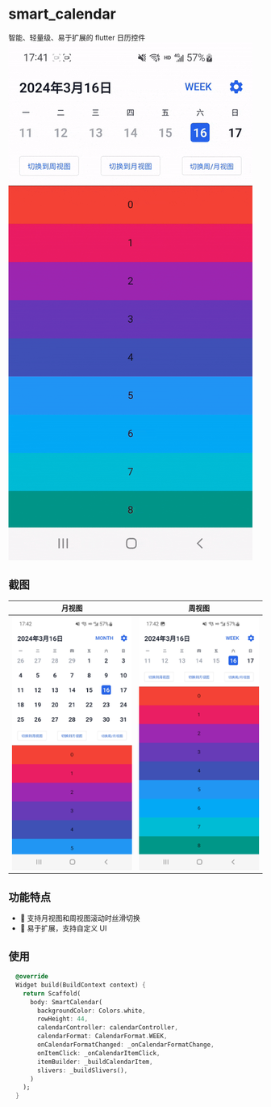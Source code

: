 # smart_calendar

智能、轻量级、易于扩展的 flutter 日历控件
![demo](assets/demo.gif)

## 截图

|                月视图                |               周视图               |
| :----------------------------------: | :--------------------------------: |
| ![month_view](assets/month_view.jpg) | ![week_view](assets/week_view.jpg) |

## 功能特点

- 🚀 支持月视图和周视图滚动时丝滑切换
- 🎉 易于扩展，支持自定义 UI

## 使用

```dart
  @override
  Widget build(BuildContext context) {
    return Scaffold(
      body: SmartCalendar(
        backgroundColor: Colors.white,
        rowHeight: 44,
        calendarController: calendarController,
        calendarFormat: CalendarFormat.WEEK,
        onCalendarFormatChanged: _onCalendarFormatChange,
        onItemClick: _onCalendarItemClick,
        itemBuilder: _buildCalendarItem,
        slivers: _buildSlivers(),
      )
    );
  }
```
